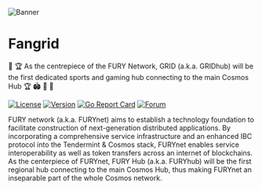 ![Banner](https://raw.githubusercontent.com/fangrid-sports/fangrid/gridfury-1/docs/pics/Black%20Modern%20Bold%20Basketball%20Sport%20Magazine%20Cover.png)

# Fangrid

🧬 🏆 As the centrepiece of the FURY Network, GRID (a.k.a. GRIDhub) will be the first dedicated sports and gaming hub connecting to the main Cosmos Hub 🏆 🏟️ 🧬 🎰

[![License](https://img.shields.io/github/license/nimrostafarian/gridfury.svg)](https://github.com/nimrostafarian/gridfury/blob/master/LICENSE)
[![Version](https://img.shields.io/github/tag/nimrostafarian/gridfury.svg)](https://github.com/nimrostafarian/gridfury/releases)
[![Go Report Card](https://goreportcard.com/badge/github.com/nimrostafarian/gridfury)](https://goreportcard.com/report/github.com/nimrostafarian/gridfury)
[![Forum](https://img.shields.io/discourse/https/forum.nimrostafarian.org/topics.svg)](https://forum.nimrostafarian.org/)

FURY network (a.k.a. FURYnet) aims to establish a technology foundation to facilitate construction of next-generation distributed applications. By incorporating a comprehensive service infrastructure and an enhanced IBC protocol into the Tendermint & Cosmos stack, FURYnet enables service interoperability as well as token transfers across an internet of blockchains.
As the centerpiece of FURYnet, FURY Hub (a.k.a. FURYhub) will be the first regional hub connecting to the main Cosmos Hub, thus making FURYnet an inseparable part of the whole Cosmos network.
